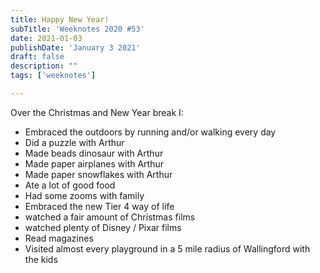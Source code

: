 ```yaml
---
title: Happy New Year!
subTitle: 'Weeknotes 2020 #53'
date: 2021-01-03
publishDate: 'January 3 2021'
draft: false
description: ""
tags: ['weeknotes']

---
```


Over the Christmas and New Year break I:

- Embraced the outdoors by running and/or walking every day
- Did a puzzle with Arthur
- Made beads dinosaur with Arthur
- Made paper airplanes with Arthur
- Made paper snowflakes with Arthur
- Ate a lot of good food
- Had some zooms with family
- Embraced the new Tier 4 way of life
- watched a fair amount of Christmas films
- watched plenty of Disney / Pixar films
- Read magazines
- Visited almost every playground in a 5 mile radius of Wallingford with the kids
